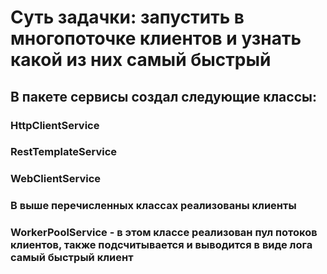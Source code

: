# Суть задачки: запустить в многопоточке клиентов и узнать какой из них самый быстрый
## В пакете сервисы создал следующие классы:
### HttpClientService
### RestTemplateService 
### WebClientService
### В выше перечисленных классах реализованы клиенты
### WorkerPoolService - в этом классе реализован пул потоков клиентов, также подсчитывается и выводится в виде лога самый быстрый клиент 